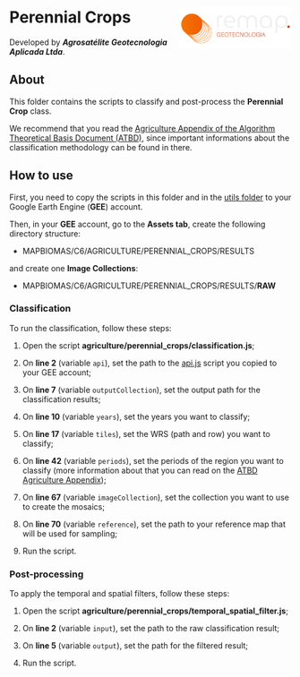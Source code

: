 <div>
    <img src='../assets/logo.png' height='auto' width='200' align='right'>
    <h1>Perennial Crops</h1>
</div>

Developed by ***Agrosatélite Geotecnologia Aplicada Ltda***.

## About

This folder contains the scripts to classify and post-process the **Perennial Crop** class. 

We recommend that you read the [Agriculture Appendix of the Algorithm Theoretical Basis Document (ATBD)](https://mapbiomas.org/download-dos-atbds), since important informations about the classification methodology can be found in there. 

## How to use

First, you need to copy the scripts in this folder and in the [utils folder](../utils) to your Google Earth Engine (**GEE**) account.

Then, in your **GEE** account, go to the **Assets tab**, create the following directory structure:

 - MAPBIOMAS/C6/AGRICULTURE/PERENNIAL_CROPS/RESULTS

and create one **Image Collections**:

 - MAPBIOMAS/C6/AGRICULTURE/PERENNIAL_CROPS/RESULTS/**RAW**

### Classification

To run the classification, follow these steps:

1. Open the script **agriculture/perennial_crops/classification.js**;

2. On **line 2** (variable `api`), set the path to the [api.js](../utils/api.js) script you copied to your GEE account;

3. On **line 7** (variable `outputCollection`), set the output path for the classification results;

4. On **line 10** (variable `years`), set the years you want to classify;
    
5. On **line 17** (variable `tiles`), set the WRS (path and row) you want to classify;
    
6. On **line 42** (variable `periods`), set the periods of the region you want to classify (more information about that you can read on the [ATBD Agriculture Appendix](https://mapbiomas.org/download-dos-atbds));
    
7. On **line 67** (variable `imageCollection`), set the collection you want to use to create the mosaics;

8. On **line 70** (variable `reference`), set the path to your reference map that will be used for sampling;
    
9. Run the script.

### Post-processing

To apply the temporal and spatial filters, follow these steps: 

1. Open the script **agriculture/perennial_crops/temporal_spatial_filter.js**;

2. On **line 2** (variable `input`), set the path to the raw classification result;

3. On **line 5** (variable `output`), set the path for the filtered result;

4. Run the script.